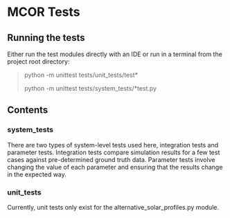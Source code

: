 # MCOR Tests

## Running the tests
Either run the test modules directly with an IDE or run in a terminal from the project root
directory:
> python -m unittest tests/unit_tests/test*
> 
> python -m unittest tests/system_tests/*test.py

## Contents
### system_tests
There are two types of system-level tests used here, integration tests and parameter tests. 
Integration tests compare simulation results for a few test cases against pre-determined 
ground truth data. Parameter tests involve changing the value of each parameter and ensuring 
that the results change in the expected way. 

### unit_tests
Currently, unit tests only exist for the alternative_solar_profiles.py module. 
